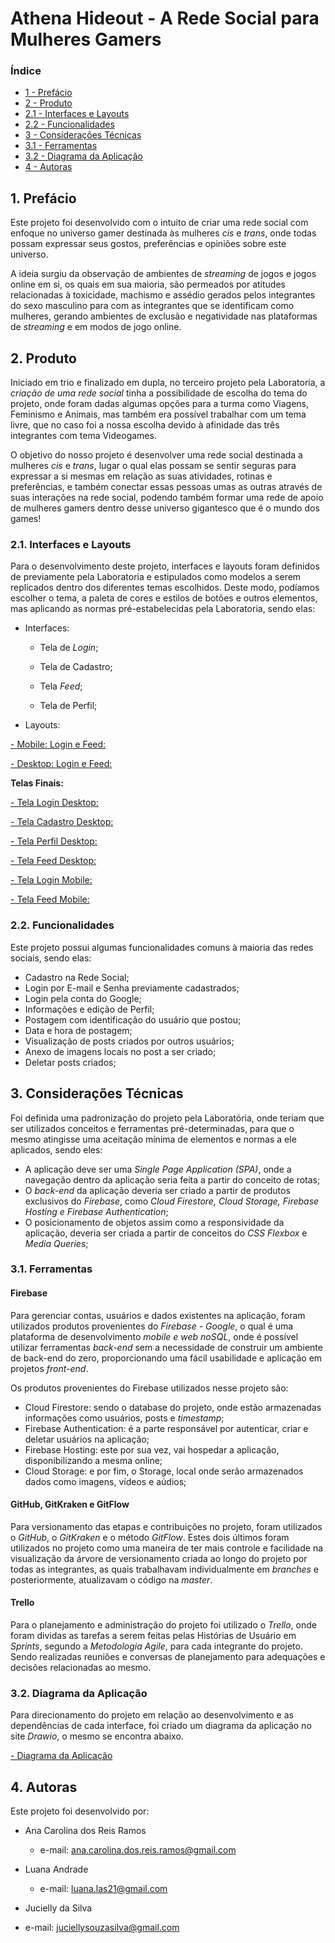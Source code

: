 # Athena Hideout - A Rede Social para Mulheres Gamers


### Índice

* [1 - Prefácio](#1-prefácio)
* [2 - Produto](#2-produto)
 * [2.1 - Interfaces e Layouts](#2.1-interfaces-e-layouts)
 * [2.2 - Funcionalidades](#2.2-funcionalidades)
* [3 - Considerações Técnicas](#3-considerações-técnicas)
 * [3.1 - Ferramentas](#3.1-ferramentas)
 * [3.2 - Diagrama da Aplicação](#3.2-diagrama-da-aplicação)
* [4 - Autoras](#4-autoras)


## 1. Prefácio

Este projeto foi desenvolvido com o intuito de criar uma rede social com enfoque no 
universo gamer destinada às mulheres *cis* e *trans*, onde todas possam expressar seus gostos, 
preferências e opiniões sobre este universo.

A ideia surgiu da observação de ambientes de *streaming* de jogos e jogos online em si, 
os quais em sua maioria, são permeados por atitudes relacionadas à toxicidade, machismo e 
assédio gerados pelos integrantes do sexo masculino para com as integrantes que se identificam 
como mulheres, gerando ambientes de exclusão e negatividade nas plataformas de *streaming* e 
em modos de jogo online.


## 2. Produto

Iniciado em trio e finalizado em dupla, no terceiro projeto pela Laboratoria, a *criação de 
uma rede social* tinha a possibilidade de escolha do tema do projeto, onde foram dadas algumas 
opções para a turma como Viagens, Feminismo e Animais, mas também era possível trabalhar com um 
tema livre, que no caso foi a nossa escolha devido à afinidade das três integrantes com tema Videogames.

O objetivo do nosso projeto é desenvolver uma rede social destinada a mulheres *cis* e *trans*, 
lugar o qual elas possam se sentir seguras para expressar a si mesmas em relação as suas atividades, 
rotinas e preferências, e também conectar essas pessoas umas as outras através de suas interações 
na rede social, podendo também formar uma rede de apoio de mulheres gamers dentro desse universo 
gigantesco que é o mundo dos games!

### 2.1. Interfaces e Layouts

Para o desenvolvimento deste projeto, interfaces e layouts foram definidos de previamente pela 
Laboratoria e estipulados como modelos a serem replicados dentro dos diferentes temas escolhidos. 
Deste modo, podíamos escolher o tema, a paleta de cores e estilos de botões e outros elementos, 
mas aplicando as normas pré-estabelecidas pela Laboratoria, sendo elas:

  * Interfaces:
    - Tela de *Login*;

    - Tela de Cadastro;

    - Tela *Feed*;
    - Tela de Perfil;

  *	Layouts:

  [- Mobile: Login e Feed:](https://user-images.githubusercontent.com/32286663/56174616-ec9f6100-5fb8-11e9-9edb-d5ef7c251d9c.png)

  [- Desktop: Login e Feed:](https://user-images.githubusercontent.com/32286663/56174626-fcb74080-5fb8-11e9-8854-26e8d9c4e25f.png)

  **Telas Finais:**

  [- Tela Login Desktop:]()

  [- Tela Cadastro Desktop:]()

  [- Tela Perfil Desktop:]()

  [- Tela Feed Desktop:]()

  [- Tela Login Mobile:]()

  [- Tela Feed Mobile:]()

### 2.2. Funcionalidades

Este projeto possui algumas funcionalidades comuns à maioria das redes sociais, sendo elas:

  *	Cadastro na Rede Social;
  *	Login por E-mail e Senha previamente cadastrados;
  *	Login pela conta do Google;
  *	Informações e edição de Perfil;
  *	Postagem com identificação do usuário que postou;
  *	Data e hora de postagem;
  *	Visualização de posts criados por outros usuários;
  *	Anexo de imagens locais no post a ser criado;
  *	Deletar posts criados;


## 3. Considerações Técnicas

Foi definida uma padronização do projeto pela Laboratória, onde teriam que ser utilizados 
conceitos e ferramentas pré-determinadas, para que o mesmo atingisse uma aceitação mínima 
de elementos e normas a ele aplicados, sendo eles:

  *	A aplicação deve ser uma *Single Page Application (SPA)*, onde a navegação dentro da aplicação 
    seria feita a partir do conceito de rotas;
  *	O *back-end* da aplicação deveria ser criado a partir de produtos exclusivos do *Firebase*, 
    como *Cloud Firestore, Cloud Storage, Firebase Hosting e Firebase Authentication*;
  *	O posicionamento de objetos assim como a responsividade da aplicação, deveria ser criada a 
    partir de conceitos do *CSS Flexbox* e *Media Queries*;

### 3.1. Ferramentas

#### Firebase

Para gerenciar contas, usuários e dados existentes na aplicação, foram utilizados produtos provenientes 
do *Firebase - Google*, o qual é uma plataforma de desenvolvimento *mobile e web noSQL*, onde é possível 
utilizar ferramentas *back-end* sem a necessidade de construir um ambiente de back-end do zero, proporcionando 
uma fácil usabilidade e aplicação em projetos *front-end*.

Os produtos provenientes do Firebase utilizados nesse projeto são:

 * Cloud Firestore: sendo o database do projeto, onde estão armazenadas informações como usuários, posts e *timestamp*;
 * Firebase Authentication: é a parte responsável por autenticar, criar e deletar usuários na aplicação;
 * Firebase Hosting: este por sua vez, vai hospedar a aplicação, disponibilizando a mesma online;
 * Cloud Storage: e por fim, o Storage, local onde serão armazenados dados como imagens, vídeos e aúdios;


#### GitHub, GitKraken e GitFlow

Para versionamento das etapas e contribuições no projeto, foram utilizados o *GitHub*, o *GitKraken* e o método 
*GitFlow*. Estes dois últimos foram utilizados no projeto como uma maneira de ter mais controle e facilidade na 
visualização da árvore de versionamento criada ao longo do projeto por todas as integrantes, as quais trabalhavam 
individualmente em *branches* e posteriormente, atualizavam o código na *master*.

#### Trello

Para o planejamento e administração do projeto foi utilizado o *Trello*, onde foram dividas as tarefas a serem feitas 
pelas Histórias de Usuário em *Sprints*, segundo a *Metodologia Agile*, para cada integrante do projeto. Sendo realizadas 
reuniões e conversas de planejamento para adequações e decisões relacionadas ao mesmo.

### 3.2. Diagrama da Aplicação

Para direcionamento do projeto em relação ao desenvolvimento e as dependências de cada interface, foi criado um diagrama 
da aplicação no site *Drawio*, o mesmo se encontra abaixo.

[- Diagrama da Aplicação]()


## 4. Autoras

Este projeto foi desenvolvido por:

* Ana Carolina dos Reis Ramos
  - e-mail: ana.carolina.dos.reis.ramos@gmail.com

* Luana Andrade
  - e-mail: luana.las21@gmail.com

*	Jucielly da Silva

  - e-mail: juciellysouzasilva@gmail.com

